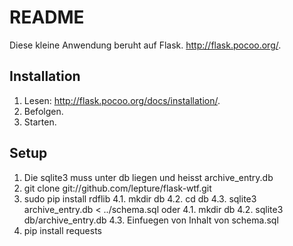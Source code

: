 # README

Diese kleine Anwendung beruht auf Flask. http://flask.pocoo.org/.


## Installation

1. Lesen: http://flask.pocoo.org/docs/installation/.
2. Befolgen.
3. Starten.


## Setup

1. Die sqlite3 muss unter db liegen und heisst archive_entry.db
2. git clone git://github.com/lepture/flask-wtf.git
3. sudo pip install rdflib
4.1. mkdir db
4.2. cd db 
4.3. sqlite3 archive_entry.db < ../schema.sql
oder 
4.1. mkdir db
4.2. sqlite3 db/archive_entry.db
4.3. Einfuegen von Inhalt von schema.sql
5. pip install requests
